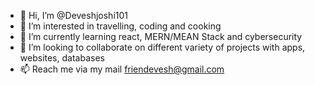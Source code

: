 - 👋 Hi, I’m @Deveshjoshi101
- 👀 I’m interested in travelling, coding and cooking
- 🌱 I’m currently learning react, MERN/MEAN Stack and cybersecurity
- 💞️ I’m looking to collaborate on different variety of projects with apps, websites, databases
- 📫 Reach me via my mail friendevesh@gmail.com

<!---
Deveshjoshi101/Deveshjoshi101 is a ✨ special ✨ repository because its `README.md` (this file) appears on your GitHub profile.
You can click the Preview link to take a look at your changes.
--->
